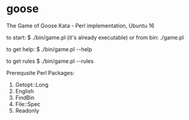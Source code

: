 # goose
The Game of Goose Kata - Perl implementation, Ubuntu 16

to start:
$ ./bin/game.pl
(it's already executable)
or from bin:
./game.pl

to get help:
$ ./bin/game.pl --help

to get rules
$ ./bin/game.pl --rules

Prerequsite Perl Packages:

1. Getopt::Long
1. English
1. FindBin
1. File::Spec
1. Readonly


